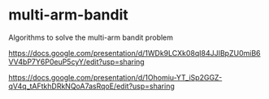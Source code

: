 # multi-arm-bandit
Algorithms to solve the multi-arm bandit problem

https://docs.google.com/presentation/d/1WDk9LCXk08qI84JJIBpZU0miB6VV4bP7Y6P0euP5cyY/edit?usp=sharing

https://docs.google.com/presentation/d/1Ohomiu-YT_iSp2GGZ-qV4q_tAFtkhDRkNQoA7asRqoE/edit?usp=sharing
